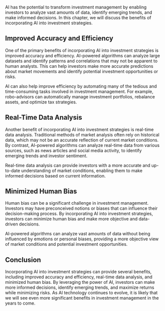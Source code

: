 
AI has the potential to transform investment management by enabling investors to analyze vast amounts of data, identify emerging trends, and make informed decisions. In this chapter, we will discuss the benefits of incorporating AI into investment strategies.

Improved Accuracy and Efficiency
--------------------------------

One of the primary benefits of incorporating AI into investment strategies is improved accuracy and efficiency. AI-powered algorithms can analyze large datasets and identify patterns and correlations that may not be apparent to human analysts. This can help investors make more accurate predictions about market movements and identify potential investment opportunities or risks.

AI can also help improve efficiency by automating many of the tedious and time-consuming tasks involved in investment management. For example, robo-advisors can automatically manage investment portfolios, rebalance assets, and optimize tax strategies.

Real-Time Data Analysis
-----------------------

Another benefit of incorporating AI into investment strategies is real-time data analysis. Traditional methods of market analysis often rely on historical data, which may not be an accurate reflection of current market conditions. By contrast, AI-powered algorithms can analyze real-time data from various sources, such as news articles and social media activity, to identify emerging trends and investor sentiment.

Real-time data analysis can provide investors with a more accurate and up-to-date understanding of market conditions, enabling them to make informed decisions based on current information.

Minimized Human Bias
--------------------

Human bias can be a significant challenge in investment management. Investors may have preconceived notions or biases that can influence their decision-making process. By incorporating AI into investment strategies, investors can minimize human bias and make more objective and data-driven decisions.

AI-powered algorithms can analyze vast amounts of data without being influenced by emotions or personal biases, providing a more objective view of market conditions and potential investment opportunities.

Conclusion
----------

Incorporating AI into investment strategies can provide several benefits, including improved accuracy and efficiency, real-time data analysis, and minimized human bias. By leveraging the power of AI, investors can make more informed decisions, identify emerging trends, and maximize returns while minimizing risks. As AI technology continues to evolve, it is likely that we will see even more significant benefits in investment management in the years to come.
